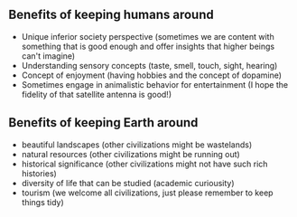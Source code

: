 ## Benefits of keeping humans around
- Unique inferior society perspective (sometimes we are content with something that is good enough and offer insights that higher beings can't imagine)
- Understanding sensory concepts (taste, smell, touch, sight, hearing)
- Concept of enjoyment (having hobbies and the concept of dopamine)
- Sometimes engage in animalistic behavior for entertainment (I hope the fidelity of that satellite antenna is good!)

## Benefits of keeping Earth around
- beautiful landscapes (other civilizations might be wastelands)
- natural resources (other civilizations might be running out)
- historical significance (other civilizations might not have such rich histories)
- diversity of life that can be studied (academic curiousity)
- tourism (we welcome all civilizations, just please remember to keep things tidy)

